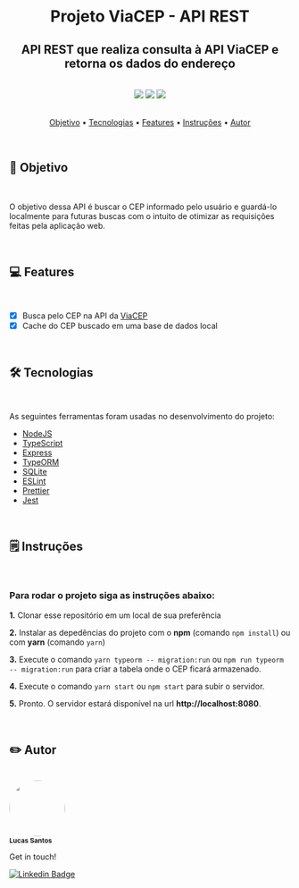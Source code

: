 <h1 align="center">Projeto ViaCEP - API REST</h1>

<h2 align="center">
    API REST que realiza consulta à API ViaCEP e retorna os dados do endereço
</h2>

<br />

<div align="center">
    <img src="https://img.shields.io/github/issues/lucas95santos/viacep-api" />
    <img src="https://img.shields.io/github/forks/lucas95santos/viacep-api" />
    <img src="https://img.shields.io/github/stars/lucas95santos/viacep-api" />
</div>

<br />

<p align="center">
    <a href="#goal">Objetivo</a> •
    <a href="#technologies">Tecnologias</a> •
    <a href="#features">Features</a> •
    <a href="#features">Instruções</a> •
    <a href="#author">Autor</a>
</p>

<br />

<h2 id="goal">🎯️ Objetivo</h2>

<br />

<p>
    O objetivo dessa API é buscar o CEP informado pelo usuário e guardá-lo localmente para futuras buscas com o intuito de otimizar as requisições feitas pela aplicação web.
</p>

<br />

<h2 id="features">💻️ Features</h2>

<br />

- [x] Busca pelo CEP na API da [ViaCEP](https://viacep.com.br/)
- [x] Cache do CEP buscado em uma base de dados local

<br />

<h2 id="technologies">🛠 Tecnologias</h2>

<br />

<p>As seguintes ferramentas foram usadas no desenvolvimento do projeto:</p>

- [NodeJS](https://nodejs.org/en/)
- [TypeScript](https://www.typescriptlang.org/)
- [Express](https://expressjs.com/pt-br/)
- [TypeORM](https://typeorm.io/#/)
- [SQLite](https://www.sqlite.org/index.html)
- [ESLint](https://eslint.org/)
- [Prettier](https://prettier.io/)
- [Jest](https://jestjs.io/pt-BR/)

<br />

<h2 id="features">🗒️ Instruções</h2>

<br />

<h3>Para rodar o projeto siga as instruções abaixo:</h3>

**1.** Clonar esse repositório em um local de sua preferência

**2.** Instalar as depedências do projeto com o **npm** (comando `npm install`) ou com **yarn** (comando `yarn`)

**3.** Execute o comando `yarn typeorm -- migration:run` ou `npm run typeorm -- migration:run` para criar a tabela onde o CEP ficará armazenado.

**4.** Execute o comando `yarn start` ou `npm start` para subir o servidor.

**5.** Pronto. O servidor estará disponível na url **http://localhost:8080**.

<br />

<h2 id="author">✏️️ Autor</h2>

<br />

<a>
    <img style="border-radius: 50%;" src="https://avatars3.githubusercontent.com/u/39750617?s=400&u=ca61b4156710f08ee055ca45a072666166b55b39&v=4" width="100px;" alt=""/>
    <br />
    <sub><strong>Lucas Santos</strong></sub>
</a>

<br />

<p>Get in touch!</p>

[![Linkedin Badge](https://img.shields.io/badge/-Lucas-blue?style=flat-square&logo=Linkedin&logoColor=white&link=https://www.linkedin.com/in/lucas95santos/)](https://www.linkedin.com/in/lucas95santos/)
